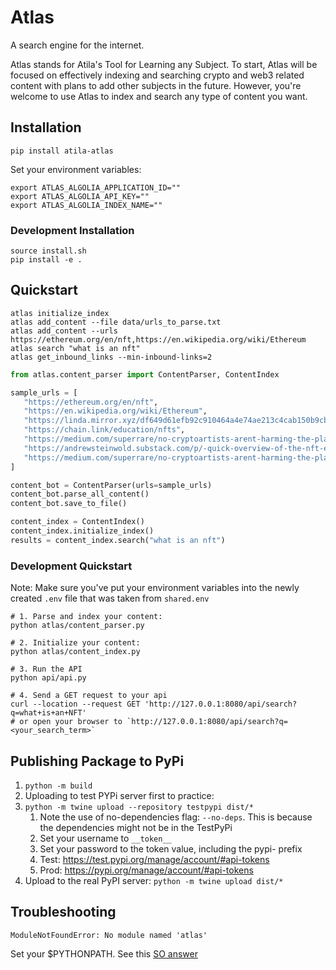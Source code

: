 # Atlas

A search engine for the internet.

Atlas stands for Atila's Tool for Learning any Subject. 
To start, Atlas will be focused on effectively indexing and searching crypto and web3 related
content with plans to add other subjects in the future. 
However, you're welcome to use Atlas to index and search any type of content you want.

## Installation

`pip install atila-atlas`

Set your environment variables:
```shell
export ATLAS_ALGOLIA_APPLICATION_ID=""
export ATLAS_ALGOLIA_API_KEY=""
export ATLAS_ALGOLIA_INDEX_NAME=""
```

### Development Installation

```shell
source install.sh
pip install -e .
```

## Quickstart

```shell
atlas initialize_index
atlas add_content --file data/urls_to_parse.txt
atlas add_content --urls https://ethereum.org/en/nft,https://en.wikipedia.org/wiki/Ethereum
atlas search "what is an nft"
atlas get_inbound_links --min-inbound-links=2
```


```python
from atlas.content_parser import ContentParser, ContentIndex

sample_urls = [
   "https://ethereum.org/en/nft",
   "https://en.wikipedia.org/wiki/Ethereum",
   "https://linda.mirror.xyz/df649d61efb92c910464a4e74ae213c4cab150b9cbcc4b7fb6090fc77881a95d",
   "https://chain.link/education/nfts",
   "https://medium.com/superrare/no-cryptoartists-arent-harming-the-planet-43182f72fc61",
   "https://andrewsteinwold.substack.com/p/-quick-overview-of-the-nft-ecosystem",
   "https://medium.com/superrare/no-cryptoartists-arent-harming-the-planet-43182f72fc61"
]

content_bot = ContentParser(urls=sample_urls)
content_bot.parse_all_content()
content_bot.save_to_file()

content_index = ContentIndex()
content_index.initialize_index()
results = content_index.search("what is an nft")
```


### Development Quickstart

Note: Make sure you've put your environment variables into the newly created
`.env` file that was taken from `shared.env`

```shell
# 1. Parse and index your content:
python atlas/content_parser.py

# 2. Initialize your content:
python atlas/content_index.py

# 3. Run the API
python api/api.py

# 4. Send a GET request to your api
curl --location --request GET 'http://127.0.0.1:8080/api/search?q=what+is+an+NFT'
# or open your browser to `http://127.0.0.1:8080/api/search?q=<your_search_term>` 
```

## Publishing Package to PyPi

1. `python -m build`
2. Uploading to test PYPi server first to practice:
3. `python -m twine upload --repository testpypi dist/*`
   1. Note the use of no-dependencies flag: `--no-deps`. This is because the dependencies might not be in the TestPyPi 
   2. Set your username to `__token__`
   3. Set your password to the token value, including the pypi- prefix
   4. Test: https://test.pypi.org/manage/account/#api-tokens
   5. Prod: https://pypi.org/manage/account/#api-tokens
4. Upload to the real PyPI server: `python -m twine upload dist/*`

## Troubleshooting

`ModuleNotFoundError: No module named 'atlas'`

Set your $PYTHONPATH. See this [SO answer](https://stackoverflow.com/a/15622021/5405197)